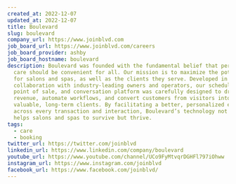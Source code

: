 ```yaml
---
created_at: 2022-12-07
updated_at: 2022-12-07
title: Boulevard
slug: boulevard
company_url: https://www.joinblvd.com
job_board_url: https://www.joinblvd.com/careers
job_board_provider: ashby
job_board_hostname: boulevard
description: Boulevard was founded with the fundamental belief that personal
  care should be convenient for all. Our mission is to maximize the potential
  for salons and spas, as well as the clients they serve. Developed in
  collaboration with industry-leading owners and operators, our scheduling,
  point of sale, and conversation platform was carefully designed to drive
  revenue, automate workflows, and convert customers from visitors into
  valuable, long-term clients. By facilitating a better, personalized experience
  across every transaction and interaction, Boulevard’s technology not only
  helps salons and spas to survive but thrive.
tags:
  - care
  - booking
twitter_url: https://twitter.com/joinblvd
linkedin_url: https://www.linkedin.com/company/boulevard
youtube_url: https://www.youtube.com/channel/UCo9FyMtvqrDGHFl797iOhww
instagram_url: https://www.instagram.com/joinblvd
facebook_url: https://www.facebook.com/joinblvd/
---
```

